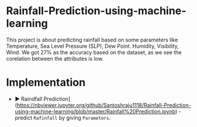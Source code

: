 # Rainfall-Prediction-using-machine-learning
This project is about predicting rainfall based on some parameters like Temperature, Sea Level Pressure (SLP), Dew Point. Humidity, Visibility, Wind.
We got 27% as the accuracy based on the dataset, as we see the corelation between the attributes is low.

# Implementation

- ▶️ Raindfall Prediction](https://nbviewer.jupyter.org/github/Santoshraju1118/Rainfall-Prediction-using-machine-learning/blob/master/Rainfall%20Prediction.ipynb) - predict `Rafinfall` by giving `Parameters`.
